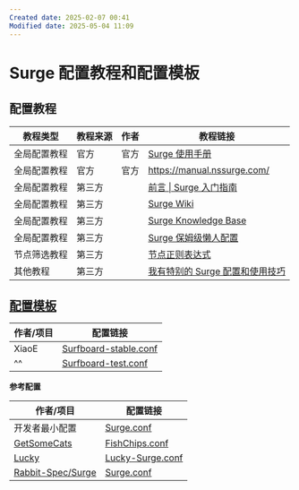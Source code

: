 ```yaml
---
Created date: 2025-02-07 00:41
Modified date: 2025-05-04 11:09
---
```

# Surge 配置教程和配置模板

## 配置教程

| 教程类型   | 教程来源 | 作者  | 教程链接                                                                                                                                                |
| ------ | ---- | --- | --------------------------------------------------------------------------------------------------------------------------------------------------- |
| 全局配置教程 | 官方   | 官方  | [Surge 使用手册](https://surge.mitsea.com/)                                                                                                             |
| 全局配置教程 | 官方   | 官方  | https://manual.nssurge.com/                                                                                                                         |
| 全局配置教程 | 第三方  |     | [前言 \| Surge 入门指南](https://wiki.surge.community/)                                                                                                   |
| 全局配置教程 | 第三方  |     | [Surge Wiki](https://www.notion.so/maicoo/Surge-Wiki-6cf0f27da05348a9bca0de23904cdf55)                                                              |
| 全局配置教程 | 第三方  |     | [Surge Knowledge Base](https://kb.nssurge.com/surge-knowledge-base/zh)                                                                              |
| 全局配置教程 | 第三方  |     | [Surge 保姆级懒人配置](https://erdongchan.cn/surgeconf.html)                                                                                               |
| 节点筛选教程 | 第三方  |     | [节点正则表达式](https://github.com/LaolunsiG/XiaoE_PCR/blob/main/Config_File/%E8%8A%82%E7%82%B9%E7%9A%84%E6%AD%A3%E5%88%99%E8%A1%A8%E8%BE%BE%E5%BC%8F.md) |
| 其他教程   | 第三方  |     | [我有特别的 Surge 配置和使用技巧](https://blog.skk.moe/post/i-have-my-unique-surge-setup/)                                                                      |

## [配置模板](https://github.com/LaolunsiG/PCR/tree/main/Config_File/Surge)

| 作者/项目 | 配置链接                                                                                                                                 |
| ----- | ------------------------------------------------------------------------------------------------------------------------------------ |
| XiaoE | [Surfboard-stable.conf](https://raw.githubusercontent.com/LaolunsiG/PCR/refs/heads/main/Config_File/Surfboard/Surfboard-stable.conf) |
| ^^    | [Surfboard-test.conf](https://raw.githubusercontent.com/LaolunsiG/PCR/refs/heads/main/Config_File/Surfboard/Surfboard-test.conf)     |

**参考配置**

| 作者/项目                                                     | 配置链接                                                                                                                                               |
| --------------------------------------------------------- | -------------------------------------------------------------------------------------------------------------------------------------------------- |
| 开发者最小配置                                                   | [Surge.conf](https://gist.githubusercontent.com/Zeaphyou/864aebea248ca1bb8000e0e5623b65f3/raw/c36413c715f43f22772d3c2353358e1ff936b2e6/Surge.conf) |
| [GetSomeCats](https://github.com/getsomecat/GetSomeCats)  | [FishChips.conf](https://github.com/getsomecat/GetSomeCats/raw/refs/heads/Surge/FishChips.conf)                                                    |
| [Lucky](https://github.com/As-Lucky/Lucky)                | [Lucky-Surge.conf](https://raw.githubusercontent.com/As-Lucky/Lucky/refs/heads/main/Lucky-Surge.conf)                                              |
| [Rabbit-Spec/Surge](https://github.com/Rabbit-Spec/Surge) | [Surge.conf](https://raw.githubusercontent.com/Rabbit-Spec/Surge/refs/heads/Master/Conf/Spec/Surge.conf)                                           |
